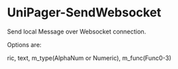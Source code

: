 # UniPager-SendWebsocket

Send local Message over Websocket connection.

Options are:

ric, text, m_type(AlphaNum or Numeric), m_func(Func0-3)
